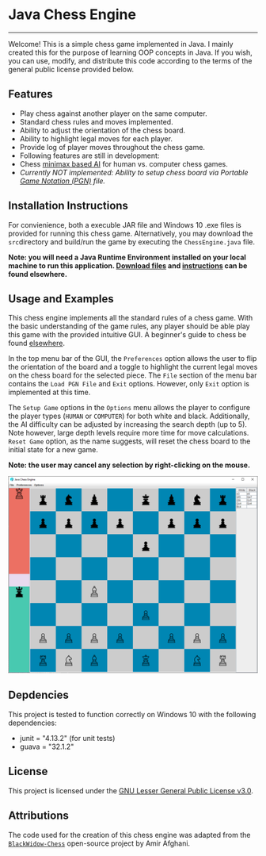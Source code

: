 # Java Chess Engine

---

Welcome! This is a simple chess game implemented in Java. I mainly created 
this for the purpose of learning OOP concepts in Java. If you wish, you can use, modify, and distribute this code according to the terms of the general public license provided below.

## Features

- Play chess against another player on the same computer.
- Standard chess rules and moves implemented.
- Ability to adjust the orientation of the chess board.
- Ability to highlight legal moves for each player.
- Provide log of player moves throughout the chess game.  
- Following features are still in development:
- Chess [minimax based AI](https://en.wikipedia.org/wiki/Minimax) for human vs. computer chess games.
- *Currently NOT implemented: Ability to setup chess board via Portable [Game Notation (PGN)](https://en.wikipedia.org/wiki/Portable_Game_Notation) file.*

## Installation Instructions

For convienience, both a execuble JAR file and Windows 10 .exe files is provided
for running this chess game. Alternatively, you may download the `src`directory and build/run
the game by executing the `ChessEngine.java` file.

**Note: you will need a Java Runtime Environment installed on your local
machine to run this application. [Download files](https://www.java.com/en/download/manual.jsp) and [instructions](https://www.java.com/en/download/help/windows_manual_download.html) can be found elsewhere.**

## Usage and Examples

This chess engine implements all the standard rules of a chess game. With the basic understanding of the game rules, any player should be able play this game with the provided intuitive GUI. A beginner's guide to chess be found [elsewhere](https://www.chess.com/learn-how-to-play-chess).

In the top menu bar of the GUI, the `Preferences` option allows the user to flip the orientation of the board and a toggle to highlight the current legal moves on the chess board for the selected piece. The `File` section of the menu bar contains the `Load PGN File` and `Exit` options. However, only `Exit` option is implemented at this time.

The `Setup Game` options in the `Options` menu allows the player to configure the player types (`HUMAN` or `COMPUTER`) for both white and black. Additionally, the AI difficulty can be adjusted by increasing the search depth (up to 5). Note however, large depth levels require more time for move calculations. `Reset Game` option, as the name suggests, will reset the chess board to the initial state for a new game.

**Note: the user may cancel any selection by right-clicking on the mouse.**

![This is the main gui of the chess engine](./readme_assets/chess_engine_gui.png "Main GUI")

## Depdencies

This project is tested to function correctly on Windows 10 with the following dependencies:

- junit = "4.13.2" (for unit tests)
- guava = "32.1.2"

## License

This project is licensed under the [GNU Lesser General Public License v3.0](https://www.gnu.org/licenses/lgpl-3.0.en.html#license-text).

## Attributions

The code used for the creation of this chess engine was adapted from the [`BlackWidow-Chess`](https://github.com/amir650/BlackWidow-Chess/tree/master) open-source project by Amir Afghani.
